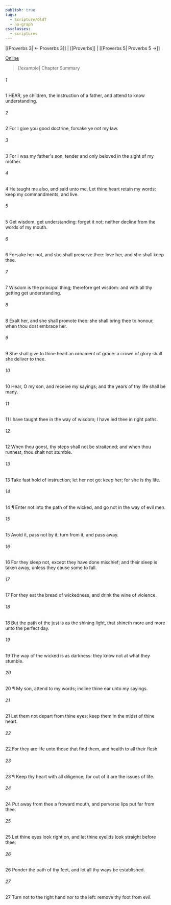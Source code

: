 ```yaml
---
publish: true
tags:
  - Scripture/OldT
  - no-graph
cssclasses:
  - scriptures
---
```

[[Proverbs 3| ← Proverbs 3]] | [[Proverbs]] | [[Proverbs 5| Proverbs 5 →]]

[Online](https://churchofjesuschrist.org/study/scriptures/ot/prov/4?lang=eng)

>[!example] Chapter Summary
>
###### 1
1 HEAR, ye children, the instruction of a father, and attend to know understanding.
###### 2
2 For I give you good doctrine, forsake ye not my law.
###### 3
3 For I was my father's son, tender and only beloved in the sight of my mother.
###### 4
4 He taught me also, and said unto me, Let thine heart retain my words: keep my commandments, and live.
###### 5
5 Get wisdom, get understanding: forget it not; neither decline from the words of my mouth.
###### 6
6 Forsake her not, and she shall preserve thee: love her, and she shall keep thee.
###### 7
7 Wisdom is the principal thing; therefore get wisdom: and with all thy getting get understanding.
###### 8
8 Exalt her, and she shall promote thee: she shall bring thee to honour, when thou dost embrace her.
###### 9
9 She shall give to thine head an ornament of grace: a crown of glory shall she deliver to thee.
###### 10
10 Hear, O my son, and receive my sayings; and the years of thy life shall be many.
###### 11
11 I have taught thee in the way of wisdom; I have led thee in right paths.
###### 12
12 When thou goest, thy steps shall not be straitened; and when thou runnest, thou shalt not stumble.
###### 13
13 Take fast hold of instruction; let her not go: keep her; for she is thy life.
###### 14
14 ¶ Enter not into the path of the wicked, and go not in the way of evil men.
###### 15
15 Avoid it, pass not by it, turn from it, and pass away.
###### 16
16 For they sleep not, except they have done mischief; and their sleep is taken away, unless they cause some to fall.
###### 17
17 For they eat the bread of wickedness, and drink the wine of violence.
###### 18
18 But the path of the just is as the shining light, that shineth more and more unto the perfect day.
###### 19
19 The way of the wicked is as darkness: they know not at what they stumble.
###### 20
20 ¶ My son, attend to my words; incline thine ear unto my sayings.
###### 21
21 Let them not depart from thine eyes; keep them in the midst of thine heart.
###### 22
22 For they are life unto those that find them, and health to all their flesh.
###### 23
23 ¶ Keep thy heart with all diligence; for out of it are the issues of life.
###### 24
24 Put away from thee a froward mouth, and perverse lips put far from thee.
###### 25
25 Let thine eyes look right on, and let thine eyelids look straight before thee.
###### 26
26 Ponder the path of thy feet, and let all thy ways be established.
###### 27
27 Turn not to the right hand nor to the left: remove thy foot from evil.



